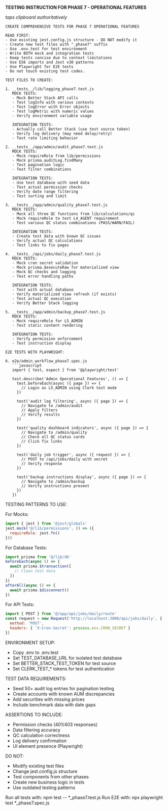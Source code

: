 **TESTING INSTRUCTION FOR PHASE 7 - OPERATIONAL FEATURES**

*taps clipboard authoritatively*

```
CREATE COMPREHENSIVE TESTS FOR PHASE 7 OPERATIONAL FEATURES

READ FIRST:
- Use existing jest.config.js structure - DO NOT modify it
- Create new test files with "_phase7" suffix
- Use .env.test for test environment
- Write BOTH mock and integration tests
- Keep tests concise due to context limitations
- Use ES6 imports and Jest v30 patterns
- Use Playwright for E2E tests
- Do not touch existing test codes.

TEST FILES TO CREATE:

1. __tests__/lib/logging_phase7.test.js
   MOCK TESTS:
   - Mock Better Stack API calls
   - Test logInfo with various contexts
   - Test logError with Error objects
   - Test logMetric with numeric values
   - Verify environment variable usage
   
   INTEGRATION TESTS:
   - Actually call Better Stack (use test source token)
   - Verify log delivery (may need delay/retry)
   - Test rate limiting behavior

2. __tests__/app/admin/audit_phase7.test.js
   MOCK TESTS:
   - Mock requireRole from lib/permissions
   - Mock prisma.auditLog.findMany
   - Test pagination logic
   - Test filter combinations
   
   INTEGRATION TESTS:
   - Use test database with seed data
   - Test actual permission checks
   - Verify date range filtering
   - Test sorting and limit

3. __tests__/app/admin/quality_phase7.test.js
   MOCK TESTS:
   - Mock all three QC functions from lib/calculations/qc
   - Mock requireRole to test L4_AGENT requirement
   - Test various QC status combinations (PASS/WARN/FAIL)
   
   INTEGRATION TESTS:
   - Create test data with known QC issues
   - Verify actual QC calculations
   - Test links to fix pages

4. __tests__/api/jobs/daily_phase7.test.js
   MOCK TESTS:
   - Mock cron secret validation
   - Mock prisma.$executeRaw for materialized view
   - Mock QC checks and logging
   - Test error handling paths
   
   INTEGRATION TESTS:
   - Test with actual database
   - Verify materialized view refresh (if exists)
   - Test actual QC execution
   - Verify Better Stack logging

5. __tests__/app/admin/backup_phase7.test.js
   MOCK TESTS:
   - Mock requireRole for L5_ADMIN
   - Test static content rendering
   
   INTEGRATION TESTS:
   - Verify permission enforcement
   - Test instruction display

E2E TESTS WITH PLAYWRIGHT:

6. e2e/admin_workflow_phase7.spec.js
   ```javascript
   import { test, expect } from '@playwright/test'
   
   test.describe('Admin Operational Features', () => {
     test.beforeEach(async ({ page }) => {
       // Login as L5_ADMIN using Clerk test mode
     })
     
     test('audit log filtering', async ({ page }) => {
       // Navigate to /admin/audit
       // Apply filters
       // Verify results
     })
     
     test('quality dashboard indicators', async ({ page }) => {
       // Navigate to /admin/quality
       // Check all QC status cards
       // Click fix links
     })
     
     test('daily job trigger', async ({ request }) => {
       // POST to /api/jobs/daily with secret
       // Verify response
     })
     
     test('backup instructions display', async ({ page }) => {
       // Navigate to /admin/backup
       // Verify instructions present
     })
   })
   ```

TESTING PATTERNS TO USE:

For Mocks:
```javascript
import { jest } from '@jest/globals'
jest.mock('@/lib/permissions', () => ({
  requireRole: jest.fn()
}))
```

For Database Tests:
```javascript
import prisma from '@/lib/db'
beforeEach(async () => {
  await prisma.$transaction([
    // Clean test data
  ])
})
afterAll(async () => {
  await prisma.$disconnect()
})
```

For API Tests:
```javascript
import { POST } from '@/app/api/jobs/daily/route'
const request = new Request('http://localhost:3000/api/jobs/daily', {
  method: 'POST',
  headers: { 'X-Cron-Secret': process.env.CRON_SECRET }
})
```

ENVIRONMENT SETUP:
- Copy .env to .env.test
- Set TEST_DATABASE_URL for isolated test database
- Set BETTER_STACK_TEST_TOKEN for test source
- Set CLERK_TEST_* tokens for test authentication

TEST DATA REQUIREMENTS:
- Seed 50+ audit log entries for pagination testing
- Create accounts with known AUM discrepancies
- Add securities with missing prices
- Include benchmark data with date gaps

ASSERTIONS TO INCLUDE:
- Permission checks (401/403 responses)
- Data filtering accuracy
- QC calculation correctness
- Log delivery confirmation
- UI element presence (Playwright)

DO NOT:
- Modify existing test files
- Change jest.config.js structure
- Test components from other phases
- Create new business logic in tests
- Use outdated testing patterns

Run all tests with: npm test -- *_phase7.test.js
Run E2E with: npx playwright test *_phase7.spec.js
```
